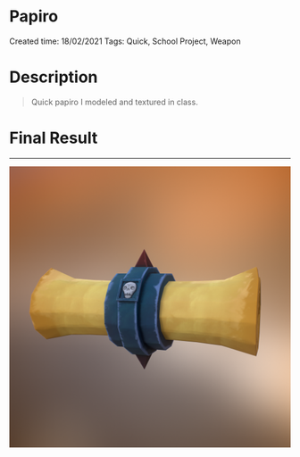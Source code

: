 # Papiro

Created time: 18/02/2021
Tags: Quick, School Project, Weapon

# Description

> Quick papiro I modeled and textured in class.
> 

# Final Result

---

![PapiroRender.png](Papiro%20e59b8a6756a34db8b904aa734ab6f1d3/PapiroRender.png)